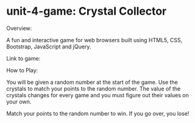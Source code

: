 # unit-4-game: Crystal Collector

Overview:

A fun and interactive game for web browsers built using HTML5, CSS, Bootstrap, JavaScript and jQuery.

Link to game: 

How to Play:

You will be given a random number at the start of the game. Use the crystals to match your points to the random number. The value of the crystals changes for every game and you must figure out their values on your own.

Match your points to the random number to win. If you go over, you lose!


